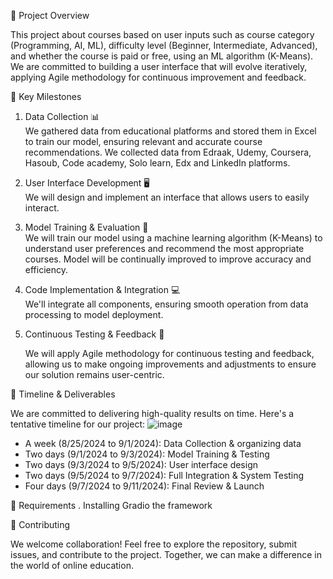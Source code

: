 🚀 Project Overview

This project about courses based on user inputs such as course category (Programming, AI, ML), difficulty level (Beginner, Intermediate, Advanced), and whether the course is paid or free, using an ML algorithm (K-Means). We are committed to building a user interface that will evolve iteratively, applying Agile methodology for continuous improvement and feedback.

 🌟 Key Milestones

1. Data Collection 📊  
   We gathered data from educational platforms and stored them in Excel to train our model, ensuring relevant and accurate course recommendations. We collected data from Edraak, Udemy, Coursera, Hasoub, Code academy, Solo learn, Edx and LinkedIn platforms.

2. User Interface Development 🖥  
   We will design and implement an interface that allows users to easily interact.

3. Model Training & Evaluation 🤖  
   We will train our model using a machine learning algorithm (K-Means) to understand user preferences and recommend the most appropriate courses. Model will be continually improved to improve accuracy and efficiency.

4. Code Implementation & Integration 💻  
   We'll integrate all components, ensuring smooth operation from data processing to model deployment.

5. Continuous Testing & Feedback 🔄

   We will apply Agile methodology for continuous testing and feedback, allowing us to make ongoing improvements and adjustments to ensure our solution remains user-centric.

📅 Timeline & Deliverables

We are committed to delivering high-quality results on time. Here's a tentative timeline for our project:
![image](https://github.com/user-attachments/assets/dbbfe208-7932-4ba1-8bf3-b7bde4451b31)


-  A week (8/25/2024 to 9/1/2024): Data Collection & organizing data
-  Two days (9/1/2024 to 9/3/2024): Model Training & Testing
-  Two days (9/3/2024 to 9/5/2024): User interface design
-  Two days (9/5/2024 to 9/7/2024): Full Integration & System Testing
-  Four days (9/7/2024 to 9/11/2024): Final Review & Launch

📍 Requirements 
       . Installing Gradio the framework

🤝 Contributing

We welcome collaboration! Feel free to explore the repository, submit issues, and contribute to the project. Together, we can make a difference in the world of online education.
